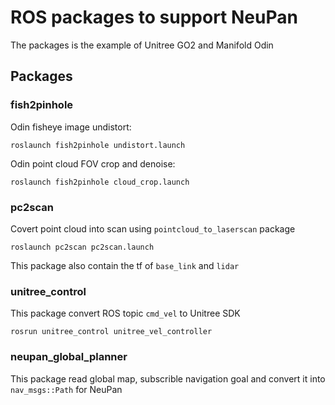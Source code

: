 # ROS packages to support NeuPan

The packages is the example of Unitree GO2 and Manifold Odin

## Packages

### fish2pinhole

Odin fisheye image undistort:
``` shell
roslaunch fish2pinhole undistort.launch
```

Odin point cloud FOV crop and denoise:
``` shell
roslaunch fish2pinhole cloud_crop.launch
```

###  pc2scan

Covert point cloud into scan using `pointcloud_to_laserscan` package

``` shell
roslaunch pc2scan pc2scan.launch
```

This package also contain the tf of `base_link` and `lidar`

### unitree_control

This package convert ROS topic `cmd_vel` to Unitree SDK

``` shell
rosrun unitree_control unitree_vel_controller
```

### neupan_global_planner

This package read global map, subscrible navigation goal and convert it into `nav_msgs::Path` for NeuPan


